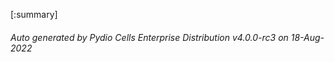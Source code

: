 






[:summary]

###### Auto generated by Pydio Cells Enterprise Distribution v4.0.0-rc3 on 18-Aug-2022
